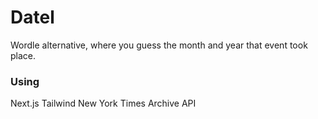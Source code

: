 # Datel

Wordle alternative, where you guess the month and year that event took place.

### Using

Next.js
Tailwind
New York Times Archive API
